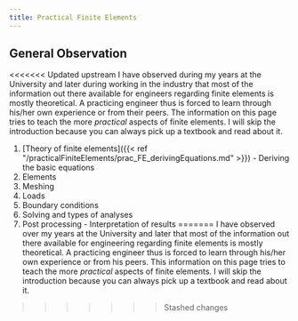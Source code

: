 ```yaml
---
title: Practical Finite Elements
---
```


## General Observation
<<<<<<< Updated upstream
I have observed during my years at the University and later during working in the industry that most of the information out there available for engineers regarding finite elements is mostly theoretical. A practicing engineer thus is forced to learn through his/her own experience or from their peers. The information on this page tries to teach the more *practical* aspects of finite elements. I will skip the introduction because you can always pick up a textbook and read about it.

1. [Theory of finite elements]({{< ref "/practicalFiniteElements/prac_FE_derivingEquations.md" >}}) - Deriving the basic equations
2. Elements
3. Meshing
4. Loads
5. Boundary conditions
6. Solving and types of analyses
7. Post processing - Interpretation of results
=======
I have observed over my years at the University and later that most of the information out there available for engineering regarding finite elements is mostly theoretical. A practicing engineer thus is forced to learn through his/her own experience or from his peers. This information on this page tries to teach the more *practical* aspects of finite elements. I will skip the introduction because you can always pick up a textbook and read about it. 
>>>>>>> Stashed changes
